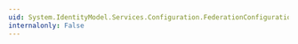 ```yaml
---
uid: System.IdentityModel.Services.Configuration.FederationConfiguration.IsInitialized
internalonly: False
---
```

